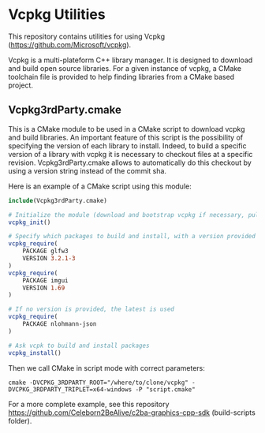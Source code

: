 # Vcpkg Utilities

This repository contains utilities for using Vcpkg (https://github.com/Microsoft/vcpkg).

Vcpkg is a multi-plateform C++ library manager. It is designed to download and build open source libraries. For a given instance of vcpkg, a CMake toolchain file is provided to help finding libraries from a CMake based project.

## Vcpkg3rdParty.cmake

This is a CMake module to be used in a CMake script to download vcpkg and build libraries. An important feature of this script is the possibility of specifying the version of each library to install. Indeed, to build a specific version of a library with vcpkg it is necessary to checkout files at a specific revision. Vcpkg3rdParty.cmake allows to automatically do this checkout by using a version string instead of the commit sha.

Here is an example of a CMake script using this module:

```cmake
include(Vcpkg3rdParty.cmake)

# Initialize the module (download and bootstrap vcpkg if necessary, pull last revisions)
vcpkg_init()

# Specify which packages to build and install, with a version provided
vcpkg_require(
    PACKAGE glfw3
    VERSION 3.2.1-3
)
vcpkg_require(
    PACKAGE imgui
    VERSION 1.69
)

# If no version is provided, the latest is used
vcpkg_require(
    PACKAGE nlohmann-json
)

# Ask vcpk to build and install packages
vcpkg_install()
```

Then we call CMake in script mode with correct parameters:

```shell
cmake -DVCPKG_3RDPARTY_ROOT="/where/to/clone/vcpkg" -DVCPKG_3RDPARTY_TRIPLET=x64-windows -P "script.cmake"
```

For a more complete example, see this repository https://github.com/Celeborn2BeAlive/c2ba-graphics-cpp-sdk (build-scripts folder).
